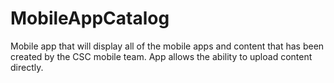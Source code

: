 MobileAppCatalog
================

Mobile app that will display all of the mobile apps and content that has been created by the CSC mobile team.  App allows the ability to upload content directly.